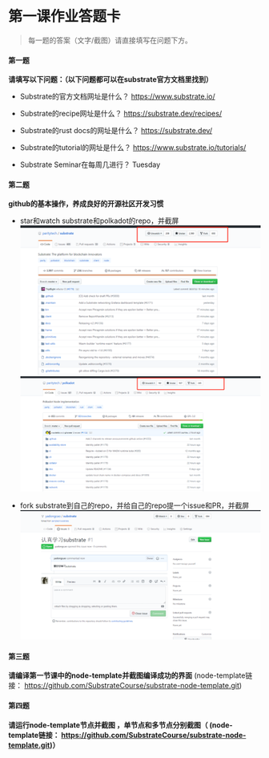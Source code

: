 # 第一课作业答题卡

> 每一题的答案（文字/截图）请直接填写在问题下方。

#### 第一题

**请填写以下问题：（以下问题都可以在substrate官方文档里找到）**

- Substrate的官方文档网址是什么？
https://www.substrate.io/
  

- Substrate的recipe网址是什么？
https://substrate.dev/recipes/
  

- Substrate的rust docs的网址是什么？
https://substrate.dev/
  

- Substrate的tutorial的网址是什么？
https://www.substrate.io/tutorials/
  

- Substrate Seminar在每周几进行？
Tuesday




#### 第二题

**github的基本操作，养成良好的开源社区开发习惯**

- star和watch substrate和polkadot的repo，并截屏
![fork](./2.1.png)
![fork](./2.2.png)
  

- fork substrate到自己的repo，并给自己的repo提一个issue和PR，并截屏
![fork](./2.3.png)




#### 第三题

**请编译第一节课中的node-template并截图编译成功的界面** (node-template链接： https://github.com/SubstrateCourse/substrate-node-template.git)



#### 第四题

**请运行node-template节点并截图 ，单节点和多节点分别截图（ (node-template链接： https://github.com/SubstrateCourse/substrate-node-template.git)）**

